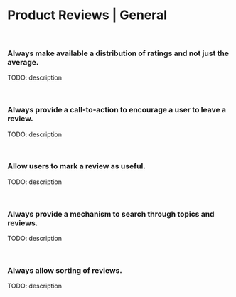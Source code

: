 # Product Reviews | General
<br>


### Always make available a distribution of ratings and not just the average.

TODO: description

<br>


### Always provide a call-to-action to encourage a user to leave a review.

TODO: description

<br>


### Allow users to mark a review as useful.

TODO: description

<br>


### Always provide a mechanism to search through topics and reviews.

TODO: description

<br>


### Always allow sorting of reviews.

TODO: description

<br>


